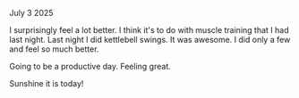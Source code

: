 July 3 2025

I surprisingly feel a lot better.  I think it's to do with muscle training that I had last night.  Last night I did kettlebell swings.  It was awesome.  I did only a few and feel so much better.   

Going to be a productive day.  Feeling great.  

Sunshine it is today!